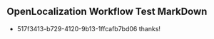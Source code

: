 ## OpenLocalization Workflow Test MarkDown
* 517f3413-b729-4120-9b13-1ffcafb7bd06 thanks!

<!--HONumber=Aug16_HO5-->


